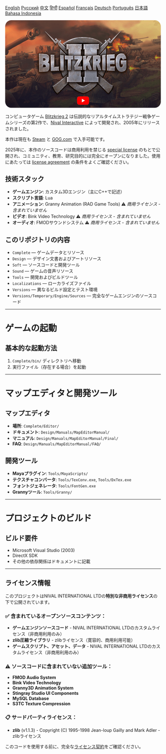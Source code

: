 [English](README.md)        [Русский](README_Russian.md)        [中文](README_Chinese.md)        [हिन्दी](README_Hindi.md)        [Español](README_Spanish.md)        [Français](README_French.md)        [Deutsch](README_German.md)        [Português](README_Portuguese.md)        [日本語](README_Japanese.md)        [Bahasa Indonesia](README_Indonesian.md)

[![Blitzkrieg II Trailer](Blitzkrieg_2.png)](https://www.youtube.com/watch?v=Cw8rA2hvDGg)

コンピュータゲーム [Blitzkrieg 2](https://en.wikipedia.org/wiki/Blitzkrieg_2) は伝説的なリアルタイムストラテジー戦争ゲームシリーズの第2作で、[Nival Interactive](http://nival.com/) によって開発され、2005年にリリースされました。

本作は現在も [Steam](https://store.steampowered.com/app/313500/Blitzkrieg_2_Anthology) と [GOG.com](https://www.gog.com/en/game/blitzkrieg_2_anthology) で入手可能です。

2025年に、本作のソースコードは商用利用を禁じる [special license](LICENSE.md) のもとで公開され、コミュニティ、教育、研究目的には完全にオープンになりました。使用にあたっては [license agreement](LICENSE.md) の条件をよくご確認ください。

## 技術スタック

- **ゲームエンジン**: カスタム3Dエンジン（主にC++で記述）  
- **スクリプト言語**: Lua  
- **アニメーション**: Granny Animation (RAD Game Tools) ⚠️ *商用ライセンス - 含まれていません*
- **ビデオ**: Bink Video Technology ⚠️ *商用ライセンス - 含まれていません*
- **オーディオ**: FMODサウンドシステム ⚠️ *商用ライセンス - 含まれていません*  

## このリポジトリの内容

- `Complete` — ゲームデータとリソース  
- `Design` — デザイン文書およびアートリソース  
- `Soft` — ソースコードと開発ツール  
- `Sound` — ゲームの音声リソース  
- `Tools` — 開発およびビルドツール  
- `Localizations` — ローカライズファイル
- `Versions` — 異なるビルド設定とテスト環境  
- `Versions/Temporary/Engine/Sources` — 完全なゲームエンジンのソースコード  

---

# ゲームの起動

## 基本的な起動方法  
1. `Complete/bin/` ディレクトリへ移動  
2. 実行ファイル（存在する場合）を起動  

---

# マップエディタと開発ツール

## マップエディタ  
- **場所**: `Complete/Editor/`  
- **ドキュメント**: `Design/Manuals/MapEditorManual/`  
- **マニュアル**: `Design/Manuals/MapEditorManual/Final/`  
- **FAQ**: `Design/Manuals/MapEditorManual/FAQ/`  

## 開発ツール  
- **Mayaプラグイン**: `Tools/MayaScripts/`  
- **テクスチャコンバータ**: `Tools/TexConv.exe`, `Tools/DxTex.exe`  
- **フォントジェネレータ**: `Tools/FontGen.exe`  
- **Grannyツール**: `Tools/Granny/`  

---


# プロジェクトのビルド

## ビルド要件  
- Microsoft Visual Studio (2003)  
- DirectX SDK  
- その他の依存関係はドキュメントに記載

---

## ライセンス情報

このプロジェクトはNIVAL INTERNATIONAL LTDの**特別な非商用ライセンス**の下で公開されています。

### ✅ 含まれているオープンソースコンテンツ：
- **ゲームエンジンソースコード** - NIVAL INTERNATIONAL LTDのカスタムライセンス（非商用利用のみ）
- **zlib圧縮ライブラリ** - zlibライセンス（寛容的、商用利用可能）
- **ゲームスクリプト、アセット、データ** - NIVAL INTERNATIONAL LTDのカスタムライセンス（非商用利用のみ）

### ⚠️ ソースコードに含まれていない追加ツール：
- **FMOD Audio System**
- **Bink Video Technology**
- **Granny3D Animation System**
- **Stingray Studio UI Components**
- **MySQL Database**
- **S3TC Texture Compression**

### 📋 サードパーティライセンス：
- **zlib** (v1.1.3) - Copyright (C) 1995-1998 Jean-loup Gailly and Mark Adler - zlibライセンス

このコードを使用する前に、完全な[ライセンス契約](LICENSE.md)をご確認ください。  

